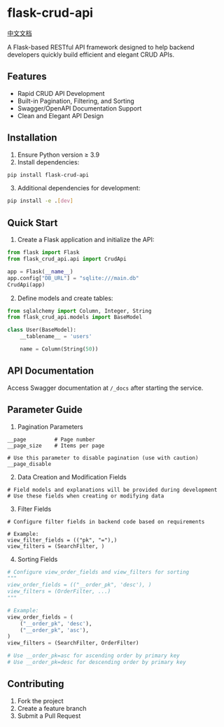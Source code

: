 # flask-crud-api

<a style='text-align=center'>[中文文档](./README_ZH.md)</a>

A Flask-based RESTful API framework designed to help backend developers quickly build efficient and elegant CRUD APIs.

## Features

- Rapid CRUD API Development
- Built-in Pagination, Filtering, and Sorting
- Swagger/OpenAPI Documentation Support
- Clean and Elegant API Design

## Installation

1. Ensure Python version ≥ 3.9
2. Install dependencies:
```bash
pip install flask-crud-api
```
3. Additional dependencies for development:
```bash
pip install -e .[dev]
```

## Quick Start

1. Create a Flask application and initialize the API:
```python
from flask import Flask
from flask_crud_api.api import CrudApi

app = Flask(__name__)
app.config["DB_URL"] = "sqlite:///main.db"
CrudApi(app)
```

2. Define models and create tables:
```python
from sqlalchemy import Column, Integer, String
from flask_crud_api.models import BaseModel

class User(BaseModel):
    __tablename__ = 'users'

    name = Column(String(50))
```

## API Documentation

Access Swagger documentation at `/_docs` after starting the service.

## Parameter Guide

1. Pagination Parameters

```shell
__page         # Page number
__page_size    # Items per page

# Use this parameter to disable pagination (use with caution)
__page_disable
```

2. Data Creation and Modification Fields

```shell
# Field models and explanations will be provided during development
# Use these fields when creating or modifying data
```

3. Filter Fields

```shell
# Configure filter fields in backend code based on requirements

# Example:
view_filter_fields = (("pk", "="),)
view_filters = (SearchFilter, )
```

4. Sorting Fields

```python
# Configure view_order_fields and view_filters for sorting
"""
view_order_fields = (("__order_pk", 'desc'), )
view_filters = (OrderFilter, ...)
"""

# Example:
view_order_fields = (
    ("__order_pk", 'desc'), 
    ("__order_pk", 'asc'), 
)
view_filters = (SearchFilter, OrderFilter)

# Use __order_pk=asc for ascending order by primary key
# Use __order_pk=desc for descending order by primary key
```

## Contributing

1. Fork the project
2. Create a feature branch
3. Submit a Pull Request
